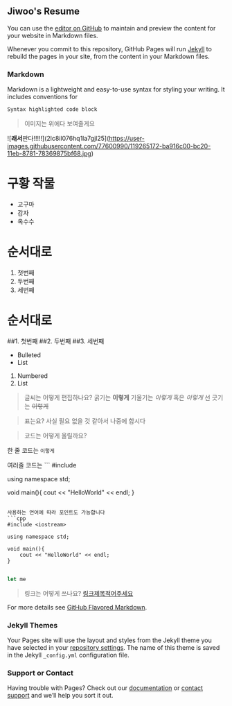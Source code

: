## Jiwoo's Resume

You can use the [editor on GitHub](https://github.com/steve3537/steve3537.github.io/edit/main/README.md) to maintain and preview the content for your website in Markdown files.

Whenever you commit to this repository, GitHub Pages will run [Jekyll](https://jekyllrb.com/) to rebuild the pages in your site, from the content in your Markdown files.

### Markdown

Markdown is a lightweight and easy-to-use syntax for styling your writing. It includes conventions for

```markdown
Syntax highlighted code block
```

> 이미지는 위에다 보여줄게요

![**래서**판다!!!!!](2lc8il076hq1la7gjl25](https://user-images.githubusercontent.com/77600990/119265172-ba916c00-bc20-11eb-8781-78369875bf68.jpg)

# 구황 작물
- 고구마
- 감자
- 옥수수

# 순서대로
1. 첫번째
2. 두번째
3. 세번째

# 순서대로
##1. 첫번째
##2. 두번째
##3. 세번째

- Bulleted
- List

1. Numbered
2. List

> 글씨는 어떻게 편집하나요?
굵기는 **이렇게**
기울기는 _이렇게_
혹은 *이렇게*
선 긋기는 ~~이렇게~~

> 표는요?
사실 필요 없을 것 같아서 나중에 합시다

> 코드는 어떻게 올릴까요?

한 줄 코드는 `이렇게`

여러줄 코드는 ```
#include <iostream>

using namespace std;

void main(){
	cout << "HelloWorld" << endl;
}
```

사용하는 언어에 따라 포인트도 가능합니다
```cpp
#include <iostream>

using namespace std;

void main(){
	cout << "HelloWorld" << endl;
}
```

```js

let me
```

> 링크는 어떻게 쓰나요?
[링크제목적어주세요](https://www.naver.com)


For more details see [GitHub Flavored Markdown](https://guides.github.com/features/mastering-markdown/).

### Jekyll Themes

Your Pages site will use the layout and styles from the Jekyll theme you have selected in your [repository settings](https://github.com/steve3537/steve3537.github.io/settings/pages). The name of this theme is saved in the Jekyll `_config.yml` configuration file.

### Support or Contact

Having trouble with Pages? Check out our [documentation](https://docs.github.com/categories/github-pages-basics/) or [contact support](https://support.github.com/contact) and we’ll help you sort it out.
